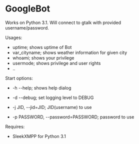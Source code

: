 GoogleBot
=========

Works on Python 3.1. Will connect to gtalk with provided username/password.

Usages:
  - uptime; shows uptime of Bot
  - var_cityname; shows weather information for given city
  - whoami; shows your privilege 
  - usermode; shows privilege and user rights
  - .. 

Start options:
  - -h --help; shows help dialog
  
  - -d --debug; set logging level to DEBUG
  
  - -j JID, --jid=JID; JID(username) to use
  
  - -p PASSWORD, --password=PASSWORD; password to use

Requires:
  - SleekXMPP for Python 3.1
